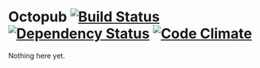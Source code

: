 # Octopub [![Build Status](https://secure.travis-ci.org/luan/octopub-web.png?branch=master)][travis] [![Dependency Status](https://gemnasium.com/luan/octopub-web.png?travis)][gemnasium] [![Code Climate](https://codeclimate.com/badge.png)][codeclimate]

[travis]: http://travis-ci.org/luan/octopub-web
[gemnasium]: https://gemnasium.com/luan/octopub-web
[codeclimate]: https://codeclimate.com/github/luan/octopub-web

Nothing here yet.
